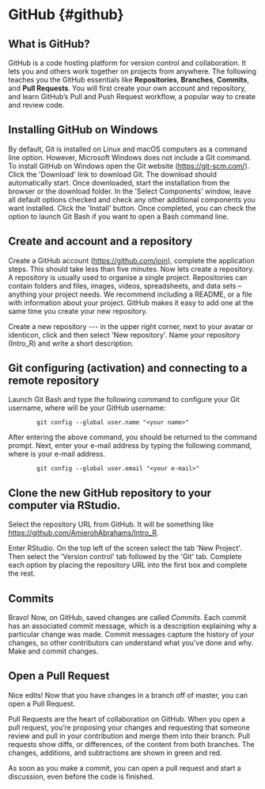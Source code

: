 # GitHub {#github}

## What is GitHub?

GitHub is a code hosting platform for version control and collaboration. It lets you and others work together on projects from anywhere. The following teaches you the GitHub essentials like **Repositories**, **Branches**, **Commits**, and **Pull Requests**. You will first create your own account and repository, and learn GitHub’s Pull and Push Request workflow, a popular way to create  and review code.

## Installing GitHub on Windows

By default, Git is installed on Linux and macOS computers as a command line option. However, Microsoft Windows does not include a Git command. To install GitHub on Windows open the Git website (https://git-scm.com/). Click the 'Download' link to download Git. The download should automatically start. Once downloaded, start the installation from the browser or the download folder. In the 'Select Components' window, leave all default options checked and check any other additional components you want installed. Click the 'Install' button. Once completed, you can check the option to launch Git Bash if you want to open a Bash command line.

## Create and account and a repository

Create a GitHub account (https://github.com/join), complete the application steps. This should take less than five minutes. Now lets create a repository. A repository is usually used to organise a single project. Repositories can contain folders and files, images, videos, spreadsheets, and data sets – anything your project needs. We recommend including a README, or a file with information about your project. GitHub makes it easy to add one at the same time you create your new repository. 

Create a new repository --- in the upper right corner, next to your avatar or identicon, click and then select 'New repository'. Name your repository (Intro_R) and write a short description.

## Git configuring (activation) and connecting to a remote repository

Launch Git Bash and type the following command to configure your Git username, where <your name> will be your GitHub username:

            git config --global user.name "<your name>"

After entering the above command, you should be returned to the command prompt. Next, enter your e-mail address by typing the following command, where <your e-mail> is your e-mail address.

            git config --global user.email "<your e-mail>"

## Clone the new GitHub repository to your computer via RStudio. 

Select the repository URL from GitHub. It will be something like https://github.com/AmierohAbrahams/Intro_R. 

Enter RStudio. On the top left of the screen select the tab 'New Project'. Then select the 'Version control' tab followed by the 'Git' tab. Complete each option by placing the repository URL into the first box and complete the rest.

## Commits

Bravo! Now, on GitHub, saved changes are called *Commits*. Each commit has an associated commit message, which is a description explaining why a particular change was made. Commit messages capture the history of your changes, so other contributors can understand what you’ve done and why.
Make and commit changes.

## Open a Pull Request

Nice edits! Now that you have changes in a branch off of master, you can open a Pull Request.

Pull Requests are the heart of collaboration on GitHub. When you open a pull request, you’re proposing your changes and requesting that someone review and pull in your contribution and merge them into their branch. Pull requests show diffs, or differences, of the content from both branches. The changes, additions, and subtractions are shown in green and red.

As soon as you make a commit, you can open a pull request and start a discussion, even before the code is finished.

